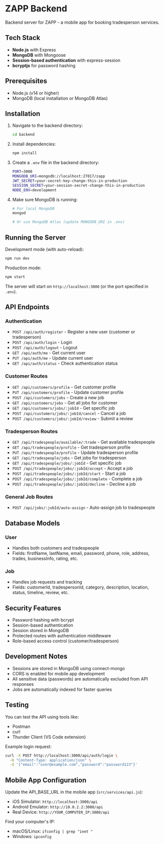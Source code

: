 # ZAPP Backend

Backend server for ZAPP - a mobile app for booking tradesperson services.

## Tech Stack

- **Node.js** with Express
- **MongoDB** with Mongoose
- **Session-based authentication** with express-session
- **bcryptjs** for password hashing

## Prerequisites

- Node.js (v14 or higher)
- MongoDB (local installation or MongoDB Atlas)

## Installation

1. Navigate to the backend directory:
   ```bash
   cd backend
   ```

2. Install dependencies:
   ```bash
   npm install
   ```

3. Create a `.env` file in the backend directory:
   ```bash
   PORT=3000
   MONGODB_URI=mongodb://localhost:27017/zapp
   JWT_SECRET=your-secret-key-change-this-in-production
   SESSION_SECRET=your-session-secret-change-this-in-production
   NODE_ENV=development
   ```

4. Make sure MongoDB is running:
   ```bash
   # For local MongoDB
   mongod
   
   # Or use MongoDB Atlas (update MONGODB_URI in .env)
   ```

## Running the Server

Development mode (with auto-reload):
```bash
npm run dev
```

Production mode:
```bash
npm start
```

The server will start on `http://localhost:3000` (or the port specified in `.env`).

## API Endpoints

### Authentication
- `POST /api/auth/register` - Register a new user (customer or tradesperson)
- `POST /api/auth/login` - Login
- `POST /api/auth/logout` - Logout
- `GET /api/auth/me` - Get current user
- `PUT /api/auth/me` - Update current user
- `GET /api/auth/status` - Check authentication status

### Customer Routes
- `GET /api/customers/profile` - Get customer profile
- `PUT /api/customers/profile` - Update customer profile
- `POST /api/customers/jobs` - Create a new job
- `GET /api/customers/jobs` - Get all jobs for customer
- `GET /api/customers/jobs/:jobId` - Get specific job
- `POST /api/customers/jobs/:jobId/cancel` - Cancel a job
- `POST /api/customers/jobs/:jobId/review` - Submit a review

### Tradesperson Routes
- `GET /api/tradespeople/available/:trade` - Get available tradespeople
- `GET /api/tradespeople/profile` - Get tradesperson profile
- `PUT /api/tradespeople/profile` - Update tradesperson profile
- `GET /api/tradespeople/jobs` - Get jobs for tradesperson
- `GET /api/tradespeople/jobs/:jobId` - Get specific job
- `POST /api/tradespeople/jobs/:jobId/accept` - Accept a job
- `POST /api/tradespeople/jobs/:jobId/start` - Start a job
- `POST /api/tradespeople/jobs/:jobId/complete` - Complete a job
- `POST /api/tradespeople/jobs/:jobId/decline` - Decline a job

### General Job Routes
- `POST /api/jobs/:jobId/auto-assign` - Auto-assign job to tradespeople

## Database Models

### User
- Handles both customers and tradespeople
- Fields: firstName, lastName, email, password, phone, role, address, trades, businessInfo, rating, etc.

### Job
- Handles job requests and tracking
- Fields: customerId, tradespersonId, category, description, location, status, timeline, review, etc.

## Security Features

- Password hashing with bcrypt
- Session-based authentication
- Session stored in MongoDB
- Protected routes with authentication middleware
- Role-based access control (customer/tradesperson)

## Development Notes

- Sessions are stored in MongoDB using connect-mongo
- CORS is enabled for mobile app development
- All sensitive data (passwords) are automatically excluded from API responses
- Jobs are automatically indexed for faster queries

## Testing

You can test the API using tools like:
- Postman
- curl
- Thunder Client (VS Code extension)

Example login request:
```bash
curl -X POST http://localhost:3000/api/auth/login \
  -H "Content-Type: application/json" \
  -d '{"email":"user@example.com","password":"password123"}'
```

## Mobile App Configuration

Update the API_BASE_URL in the mobile app (`src/services/api.js`):
- iOS Simulator: `http://localhost:3000/api`
- Android Emulator: `http://10.0.2.2:3000/api`
- Real Device: `http://YOUR_COMPUTER_IP:3000/api`

Find your computer's IP:
- macOS/Linux: `ifconfig | grep "inet "`
- Windows: `ipconfig`

